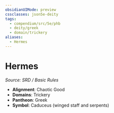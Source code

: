 ```yaml
---
obsidianUIMode: preview
cssclasses: json5e-deity
tags:
  - compendium/src/5e/phb
  - deity/greek
  - domain/trickery
aliases:
  - Hermes
---
```

# Hermes
*Source: SRD / Basic Rules* 

- **Alignment**: Chaotic Good
- **Domains**: Trickery
- **Pantheon**: Greek
- **Symbol**: Caduceus (winged staff and serpents)